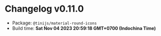 # Changelog v0.11.0

- Package: `@tinijs/material-round-icons`
- Build time: **Sat Nov 04 2023 20:59:18 GMT+0700 (Indochina Time)**

